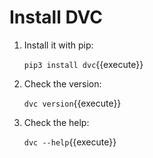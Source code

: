 # Install DVC

1. Install it with pip:

   `pip3 install dvc`{{execute}}
   
2. Check the version:

   `dvc version`{{execute}}
   
3. Check the help:

   `dvc --help`{{execute}}
